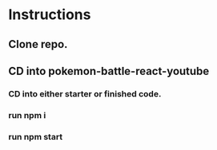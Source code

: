 # Instructions

## Clone repo. 

## CD into pokemon-battle-react-youtube

### CD into either starter or finished code.

### run npm i 
### run npm start

